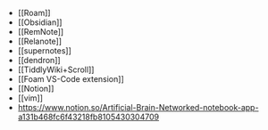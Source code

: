 - [[Roam]]
- [[Obsidian]]
- [[RemNote]]
- [[Relanote]]
- [[supernotes]] 
- [[dendron]]
- [[TiddlyWiki+Scroll]]
- [[Foam VS-Code extension]]
- [[Notion]]
- [[vim]]
- https://www.notion.so/Artificial-Brain-Networked-notebook-app-a131b468fc6f43218fb8105430304709
